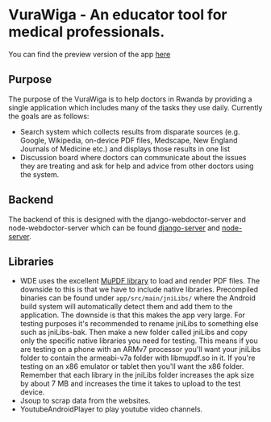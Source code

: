 # VuraWiga - An educator tool for medical professionals.
You can find the preview version of the app [here](http://geoapps64.main.ad.rit.edu/rwanda/ukuntu/)

## Purpose
The purpose of the VuraWiga is to help doctors in Rwanda by providing a single
application which includes many of the tasks they use daily. Currently the goals are as follows:

 - Search system which collects results from disparate sources (e.g. Google, Wikipedia, on-device
   PDF files, Medscape, New England Journals of Medicine etc.) and displays those results in one list
 - Discussion board where doctors can communicate about the issues they are treating and
   ask for help and advice from other doctors using the system.

## Backend
The backend of this is designed with the django-webdoctor-server and node-webdoctor-server which can be found [django-server](https://github.com/btomaszewski/webdoctor-server/) and [node-server](http://webdoctor-discussions.rhcloud.com/).

## Libraries
- WDE uses the excellent [MuPDF library](http://mupdf.com/) to load and render PDF files.
The downside to this is that we have to include native libraries. Precompiled binaries
can be found under `app/src/main/jniLibs/` where the Android build system will automatically
detect them and add them to the application. The downside is that this makes the app very large.
For testing purposes it's recommended to rename jniLibs to something else such as jniLibs-bak.
Then make a new folder called jniLibs and copy only the specific native libraries you need for
testing. This means if you are testing on a phone with an ARMv7 processor you'll want your jniLibs
folder to contain the armeabi-v7a folder with libmupdf.so in it. If you're testing on an x86
emulator or tablet then you'll want the x86 folder. Remember that each library in the jniLibs
folder increases the apk size by about 7 MB and increases the time it takes to upload to the test
device.
- Jsoup to scrap data from the websites.
- YoutubeAndroidPlayer to play youtube video channels.


